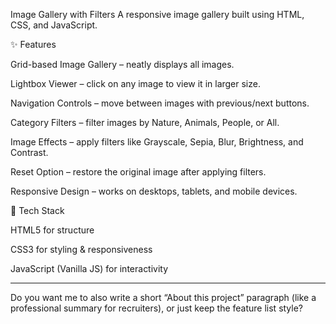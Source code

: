 

Image Gallery with Filters
A responsive image gallery built using HTML, CSS, and JavaScript.

✨ Features

 Grid-based Image Gallery – neatly displays all images.

 Lightbox Viewer – click on any image to view it in larger size.

 Navigation Controls – move between images with previous/next buttons.

 Category Filters – filter images by Nature, Animals, People, or All.

 Image Effects – apply filters like Grayscale, Sepia, Blur, Brightness, and Contrast.

 Reset Option – restore the original image after applying filters.

 Responsive Design – works on desktops, tablets, and mobile devices.


🚀 Tech Stack

HTML5 for structure

CSS3 for styling & responsiveness

JavaScript (Vanilla JS) for interactivity


---

Do you want me to also write a short “About this project” paragraph (like a professional summary for recruiters), or just keep the feature list style?
